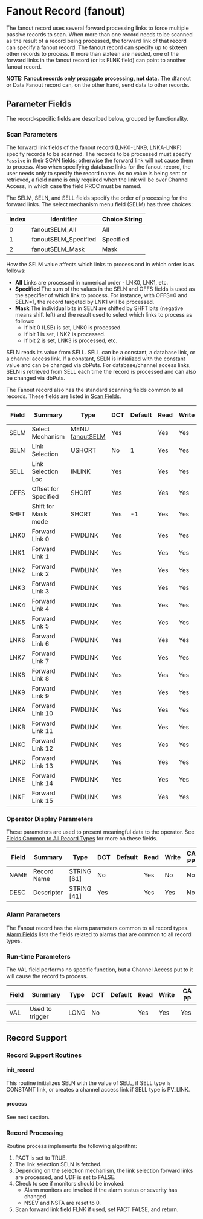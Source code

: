 # Fanout Record (fanout)

The fanout record uses several forward processing links to force multiple
passive records to scan. When more than one record needs to be scanned as the
result of a record being processed, the forward link of that record can specify
a fanout record. The fanout record can specify up to sixteen other records to
process. If more than sixteen are needed, one of the forward links in the fanout
record (or its FLNK field) can point to another fanout record.

**NOTE: Fanout records only propagate processing, not data.** The dfanout or
Data Fanout record can, on the other hand, send data to other records.

## Parameter Fields

The record-specific fields are described below, grouped by functionality.

### Scan Parameters

The forward link fields of the fanout record (LNK0-LNK9, LNKA-LNKF) specify
records to be scanned. The records to be processed must specify `Passive` in
their SCAN fields; otherwise the forward link will not cause them to process.
Also when specifying database links for the fanout record, the user needs only
to specify the record name. As no value is being sent or retrieved, a field name
is only required when the link will be over Channel Access, in which case the
field PROC must be named.

The SELM, SELN, and SELL fields specify the order of processing for the forward
links. The select mechanism menu field (SELM) has three choices:

| Index | Identifier | Choice String |
| ----- | ---------- | ------------- |
| 0 | fanoutSELM\_All | All |
| 1 | fanoutSELM\_Specified | Specified |
| 2 | fanoutSELM\_Mask | Mask |

How the SELM value affects which links to process and in which order is as
follows:

- **All**
Links are processed in numerical order - LNK0, LNK1, etc.
- **Specified** The sum of the values in the SELN and OFFS fields is used as the
specifier of which link to process. For instance, with OFFS=0 and SELN=1, the
record targeted by LNK1 will be processed.
- **Mask** The individual bits in SELN are shifted by SHFT bits (negative means
shift left) and the result used to select which links to process as follows:
    - If bit 0 (LSB) is set, LNK0 is processed.
    - If bit 1 is set, LNK2 is processed.
    - If bit 2 is set, LNK3 is processed, etc.

SELN reads its value from SELL. SELL can be a constant, a database link, or a
channel access link.  If a constant, SELN is initialized with the constant value
and can be changed via dbPuts. For database/channel access links, SELN is
retrieved from SELL each time the record is processed and can also be changed
via dbPuts.

The Fanout record also has the standard scanning fields common to all records.
These fields are listed in [Scan Fields](dbCommonRecord#Scan_Fields).

| Field | Summary | Type | DCT | Default |  Read | Write | CA PP |
| ----- | ------- | ---- | --- | ------- | ---- | ---- | ----- |
| SELM | Select Mechanism | MENU [fanoutSELM](menu-fanoutselm) | Yes |   | Yes | Yes | No | 
| SELN | Link Selection | USHORT | No | 1 | Yes | Yes | No | 
| SELL | Link Selection Loc | INLINK | Yes |   | Yes | Yes | No | 
| OFFS | Offset for Specified | SHORT | Yes |   | Yes | Yes | No | 
| SHFT | Shift for Mask mode | SHORT | Yes | -1 | Yes | Yes | No | 
| LNK0 | Forward Link 0 | FWDLINK | Yes |   | Yes | Yes | No | 
| LNK1 | Forward Link 1 | FWDLINK | Yes |   | Yes | Yes | No | 
| LNK2 | Forward Link 2 | FWDLINK | Yes |   | Yes | Yes | No | 
| LNK3 | Forward Link 3 | FWDLINK | Yes |   | Yes | Yes | No | 
| LNK4 | Forward Link 4 | FWDLINK | Yes |   | Yes | Yes | No | 
| LNK5 | Forward Link 5 | FWDLINK | Yes |   | Yes | Yes | No | 
| LNK6 | Forward Link 6 | FWDLINK | Yes |   | Yes | Yes | No | 
| LNK7 | Forward Link 7 | FWDLINK | Yes |   | Yes | Yes | No | 
| LNK8 | Forward Link 8 | FWDLINK | Yes |   | Yes | Yes | No | 
| LNK9 | Forward Link 9 | FWDLINK | Yes |   | Yes | Yes | No | 
| LNKA | Forward Link 10 | FWDLINK | Yes |   | Yes | Yes | No | 
| LNKB | Forward Link 11 | FWDLINK | Yes |   | Yes | Yes | No | 
| LNKC | Forward Link 12 | FWDLINK | Yes |   | Yes | Yes | No | 
| LNKD | Forward Link 13 | FWDLINK | Yes |   | Yes | Yes | No | 
| LNKE | Forward Link 14 | FWDLINK | Yes |   | Yes | Yes | No | 
| LNKF | Forward Link 15 | FWDLINK | Yes |   | Yes | Yes | No | 

### Operator Display Parameters

These parameters are used to present meaningful data to the operator. See
[Fields Common to All Record Types](dbCommonRecord#Operator_Display_Parameters)
for more on these fields.

| Field | Summary | Type | DCT | Default |  Read | Write | CA PP |
| ----- | ------- | ---- | --- | ------- | ---- | ---- | ----- |
| NAME | Record Name | STRING \[61\] | No |   | Yes | No | No | 
| DESC | Descriptor | STRING \[41\] | Yes |   | Yes | Yes | No | 

### Alarm Parameters

The Fanout record has the alarm parameters common to all record types.
[Alarm Fields](dbCommonRecord#Alarm_Fields) lists the fields related to
alarms that are common to all record types.

### Run-time Parameters

The VAL field performs no specific function, but a Channel Access put to it will
cause the record to process.

| Field | Summary | Type | DCT | Default |  Read | Write | CA PP |
| ----- | ------- | ---- | --- | ------- | ---- | ---- | ----- |
| VAL | Used to trigger | LONG | No |   | Yes | Yes | Yes | 

## Record Support

### Record Support Routines

#### init\_record

This routine initializes SELN with the value of SELL, if SELL type is CONSTANT
link, or creates a channel access link if SELL type is PV\_LINK.

#### process

See next section.

### Record Processing

Routine process implements the following algorithm:

1. PACT is set to TRUE.
2. The link selection SELN is fetched.
3. Depending on the selection mechanism, the link selection forward links are
processed, and UDF is set to FALSE.
4. Check to see if monitors should be invoked:
    - Alarm monitors are invoked if the alarm status or severity has changed.
    - NSEV and NSTA are reset to 0.
5. Scan forward link field FLNK if used, set PACT FALSE, and return.
